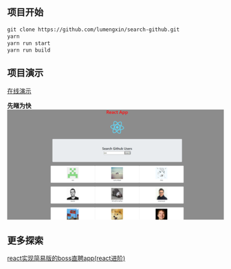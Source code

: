 ## 项目开始
```
git clone https://github.com/lumengxin/search-github.git
yarn
yarn run start
yarn run build
```

## 项目演示
[在线演示](http://byooka.com/v19/demo/search-github)

**先睹为快**
<img src="./docs/home.png" />

## 更多探索
[react实现简易版的boss直聘app(react进阶)](https://github.com/lumengxin/gzhipin-boss.git)